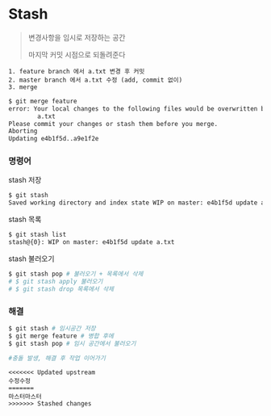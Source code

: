 # Stash

> 변경사항을 임시로 저장하는 공간
>
> 마지막 커밋 시점으로 되돌려준다

```
1. feature branch 에서 a.txt 변경 후 커밋
2. master branch 에서 a.txt 수정 (add, commit 없이)
3. merge
```

```bash
$ git merge feature
error: Your local changes to the following files would be overwritten by merge:
        a.txt
Please commit your changes or stash them before you merge.
Aborting
Updating e4b1f5d..a9e1f2e
```
### 명령어

stash 저장

```bash
$ git stash
Saved working directory and index state WIP on master: e4b1f5d update a.txt
```

stash 목록

```bash
$ git stash list
stash@{0}: WIP on master: e4b1f5d update a.txt
```

stash 불러오기

```bash
$ git stash pop # 불러오기 + 목록에서 삭제
# $ git stash apply 불러오기
# $ git stash drop 목록에서 삭제
```

### 해결

```bash
$ git stash # 임시공간 저장
$ git merge feature # 병합 후에
$ git stash pop # 임시 공간에서 불러오기

#충돌 발생, 해결 후 작업 이어가기
```

```
<<<<<<< Updated upstream
수정수정
=======
마스터마스터
>>>>>>> Stashed changes
```

